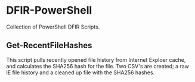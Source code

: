 # DFIR-PowerShell
Collection of PowerShell DFIR Scripts.
## Get-RecentFileHashes
This script pulls recently opened file history from Internet Exploer cache, and calculates the SHA256 hash for the file.  Two CSV's are created; a raw IE file history and a cleaned up file with the SHA256 hashes.
